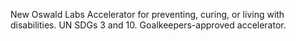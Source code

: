 New Oswald Labs Accelerator for preventing, curing, or living with disabilities. UN SDGs 3 and 10. Goalkeepers-approved accelerator.